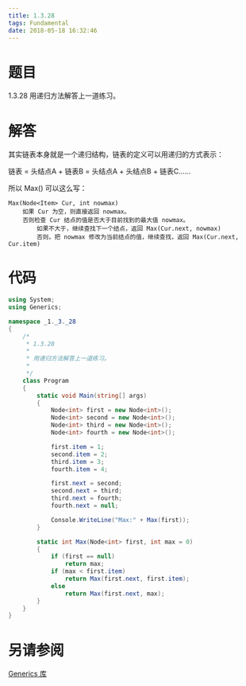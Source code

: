 ```yaml
---
title: 1.3.28
tags: Fundamental
date: 2018-05-18 16:32:46
---
```


# 题目

1.3.28
用递归方法解答上一道练习。


# 解答

其实链表本身就是一个递归结构，链表的定义可以用递归的方式表示：

链表 = 头结点A + 链表B = 头结点A + 头结点B + 链表C……

所以 Max() 可以这么写：

```
Max(Node<Item> Cur, int nowmax)
    如果 Cur 为空，则直接返回 nowmax。
    否则检查 Cur 结点的值是否大于目前找到的最大值 nowmax。
    	如果不大于，继续查找下一个结点，返回 Max(Cur.next, nowmax)
		否则，把 nowmax 修改为当前结点的值，继续查找，返回 Max(Cur.next, Cur.item)
```

# 代码

```csharp
using System;
using Generics;

namespace _1._3._28
{
    /*
     * 1.3.28
     * 
     * 用递归方法解答上一道练习。
     * 
     */
    class Program
    {
        static void Main(string[] args)
        {
            Node<int> first = new Node<int>();
            Node<int> second = new Node<int>();
            Node<int> third = new Node<int>();
            Node<int> fourth = new Node<int>();

            first.item = 1;
            second.item = 2;
            third.item = 3;
            fourth.item = 4;

            first.next = second;
            second.next = third;
            third.next = fourth;
            fourth.next = null;

            Console.WriteLine("Max:" + Max(first));
        }

        static int Max(Node<int> first, int max = 0)
        {
            if (first == null)
                return max;
            if (max < first.item)
                return Max(first.next, first.item);
            else
                return Max(first.next, max);
        }
    }
}
```

# 另请参阅

[Generics 库](https://alg4.ikesnowy.com/docs/api/Generics.html)